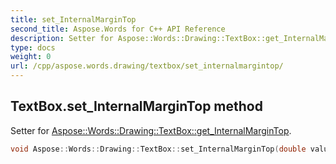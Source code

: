 ```yaml
---
title: set_InternalMarginTop
second_title: Aspose.Words for C++ API Reference
description: Setter for Aspose::Words::Drawing::TextBox::get_InternalMarginTop. 
type: docs
weight: 0
url: /cpp/aspose.words.drawing/textbox/set_internalmargintop/
---
```

## TextBox.set_InternalMarginTop method


Setter for [Aspose::Words::Drawing::TextBox::get_InternalMarginTop](./get_internalmargintop/).

```cpp
void Aspose::Words::Drawing::TextBox::set_InternalMarginTop(double value)
```

